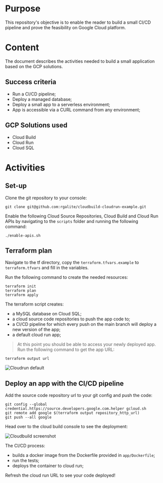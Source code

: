 # Purpose
This repository's objective is to enable the reader to build a small CI/CD pipeline and prove the feasibility on Google Cloud platform.

# Content
The document describes the activities needed to build a small application based on the GCP solutions.

## Success criteria
* Run a CI/CD pipeline;
* Deploy a managed database;
* Deploy a small app to a serverless environment;
* App is accessible via a CURL command from any environment;

## GCP Solutions used
* Cloud Build
* Cloud Run
* Cloud SQL

# Activities

## Set-up
Clone the git repository to your console:

```
git clone git@github.com:rgalite/cloudbuild-cloudrun-example.git
```

Enable the following Cloud Source Repositories, Cloud Build and Cloud Run APIs by navigating to the `scripts` folder and running the following command:

```
./enable-apis.sh
```

## Terraform plan
Navigate to the tf directory, copy the `terraform.tfvars.example` to `terraform.tfvars` and fill in the variables.

Run the following command to create the needed resources:

```
terraform init
terraform plan
terraform apply
```

The terraform script creates:
* a MySQL database on Cloud SQL;
* a cloud source code repositories to push the app code to;
* a CI/CD pipeline for which every push on the main branch will deploy a new version of the app;
* a default cloud run app;


> At this point you should be able to access your newly deployed app.
> Run the following command to get the app URL:

```
terraform output url
```

![Cloudrun default](https://lh4.googleusercontent.com/k4r5V4yuzSyppu2lz8IefucQsjpW3HwzWRGX34fgRuJzddPWhEn6e4IN6Ijh19jp9Wa3ZSudJWtP08iVCSnXDSOjfu4f-pLR0t43ZcqR "Cloudrun default")

## Deploy an app with the CI/CD pipeline

Add the source code repository url to your git config and push the code:

```
git config --global credential.https://source.developers.google.com.helper gcloud.sh
git remote add google $(terraform output repository_http_url)
git push --all google
```

Head over to the cloud build console to see the deployment:

![Cloudbuild screenshot](https://lh4.googleusercontent.com/k4r5V4yuzSyppu2lz8IefucQsjpW3HwzWRGX34fgRuJzddPWhEn6e4IN6Ijh19jp9Wa3ZSudJWtP08iVCSnXDSOjfu4f-pLR0t43ZcqR "Cloudbuild screenshot")

The CI/CD process:
* builds a docker image from the Dockerfile provided in `app/Dockerfile`;
* run the tests;
* deploys the container to cloud run;

Refresh the cloud run URL to see your code deployed!
